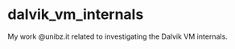 dalvik_vm_internals
===================

My work @unibz.it related to investigating the Dalvik VM internals.
